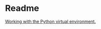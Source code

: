 # Readme

[Working with the Python virtual environment.](https://python-poetry.org/docs/basic-usage/#using-poetry-run)
